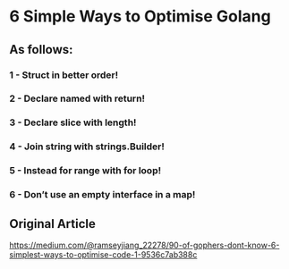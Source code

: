 #  6 Simple Ways to Optimise Golang

## As follows:
### 1 - Struct in better order!
### 2 - Declare named with return!
### 3 - Declare slice with length!
### 4 - Join string with strings.Builder!
### 5 - Instead for range with for loop!
### 6 - Don’t use an empty interface in a map!

## Original Article
https://medium.com/@ramseyjiang_22278/90-of-gophers-dont-know-6-simplest-ways-to-optimise-code-1-9536c7ab388c